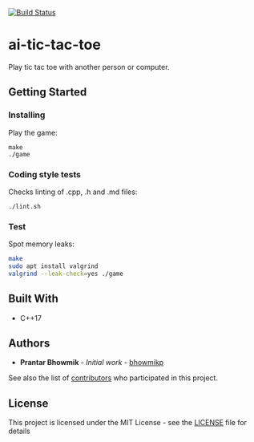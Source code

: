 [![Build Status](https://travis-ci.org/bhowmikp/ai-tic-tac-toe.svg?branch=master)](https://travis-ci.org/bhowmikp/ai-tic-tac-toe)

# ai-tic-tac-toe

Play tic tac toe with another person or computer.

## Getting Started

### Installing

Play the game:
```
make
./game
```

### Coding style tests

Checks linting of .cpp, .h and .md files:
```
./lint.sh
```

### Test

Spot memory leaks:
```sh
make
sudo apt install valgrind
valgrind --leak-check=yes ./game
```

## Built With
- C++17

## Authors

* **Prantar Bhowmik** - *Initial work* - [bhowmikp](https://github.com/bhowmikp)

See also the list of [contributors](https://github.com/bhowmikp/ai-tic-tac-toe/graphs/contributors) who participated in this project.

## License

This project is licensed under the MIT License - see the [LICENSE](LICENSE) file for details
